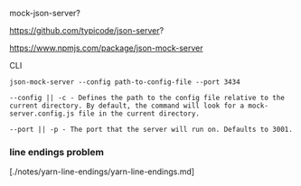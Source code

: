 
mock-json-server?

https://github.com/typicode/json-server?

https://www.npmjs.com/package/json-mock-server

CLI


    json-mock-server --config path-to-config-file --port 3434

    --config || -c - Defines the path to the config file relative to the current directory. By default, the command will look for a mock-server.config.js file in the current directory.

    --port || -p - The port that the server will run on. Defaults to 3001.



### line endings problem

[./notes/yarn-line-endings/yarn-line-endings.md]

